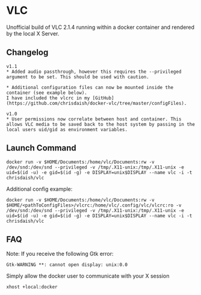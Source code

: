 VLC
===

Unofficial build of VLC 2.1.4 running within a docker container and rendered by the local X Server.

Changelog
---------
```
v1.1
* Added audio passthrough, however this requires the --privileged argument to be set. This should be used with caution.

* Additional configuration files can now be mounted inside the container (see example below).
I have included the vlcrc in my [GitHub](https://github.com/chrisdaish/docker-vlc/tree/master/configFiles).

v1.0
* User permissions now correlate between host and container. This allows VLC media to be saved back to the host system by passing in the local users uid/gid as environment variables.
```

Launch Command
---------------
```
docker run -v $HOME/Documents:/home/vlc/Documents:rw -v /dev/snd:/dev/snd --privileged -v /tmp/.X11-unix:/tmp/.X11-unix -e uid=$(id -u) -e gid=$(id -g) -e DISPLAY=unix$DISPLAY --name vlc -i -t chrisdaish/vlc
```

Additional config example:
```
docker run -v $HOME/Documents:/home/vlc/Documents:rw -v $HOME/<pathToConfigFiles>/vlcrc:/home/vlc/.config/vlc/vlcrc:ro -v /dev/snd:/dev/snd --privileged -v /tmp/.X11-unix:/tmp/.X11-unix -e uid=$(id -u) -e gid=$(id -g) -e DISPLAY=unix$DISPLAY --name vlc -i -t chrisdaish/vlc
```

FAQ
---
Note: If you receive the following Gtk error:
```
Gtk-WARNING **: cannot open display: unix:0.0
```
Simply allow the docker user to communicate with your X session
```
xhost +local:docker
```

